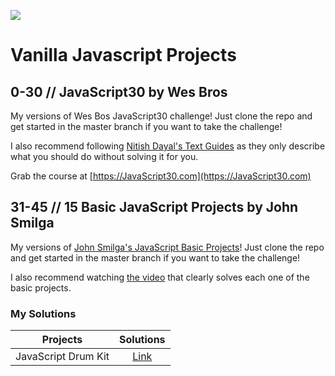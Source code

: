 ﻿![](https://codersera.com/blog/wp-content/uploads/2020/10/Purple-and-Pink-Geometric-Technology-Facebook-Cover.png)

# Vanilla Javascript Projects

## 0-30 // JavaScript30 by Wes Bros

My versions of Wes Bos JavaScript30 challenge! Just clone the repo and get started in the master branch if you want to take the challenge!

I also recommend following [Nitish Dayal's Text Guides](https://github.com/nitishdayal/JavaScript30) as they only describe what you should do without solving it for you.

Grab the course at [https://JavaScript30.com](https://JavaScript30.com)

## 31-45 // 15 Basic JavaScript Projects by John Smilga

My versions of [John Smilga's JavaScript Basic Projects](https://github.com/john-smilga/javascript-basic-projects)! Just clone the repo and get started in the master branch if you want to take the challenge!

I also recommend watching [the video](https://www.youtube.com/watch?v=3PHXvlpOkf4&ab_channel=freeCodeCamp.org) that clearly solves each one of the basic projects.

### My Solutions

| Projects            |                                                 Solutions                                                  |
| ------------------- | :--------------------------------------------------------------------------------------------------------: |
| JavaScript Drum Kit | [Link](https://ebetulo.github.io/30-Vanilla-Js-Projects/01%20-%20JavaScript%20Drum%20Kit/index-START.html) |
